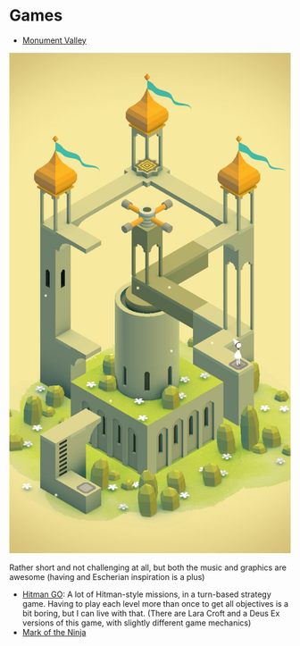 # Games

- [Monument Valley](https://play.google.com/store/apps/details?id=com.ustwo.monumentvalley)

![monument valley](img/game_monumentvalley.jpg)

Rather short and not challenging at all, but both the music and graphics are awesome (having and Escherian inspiration is a plus)
- [Hitman GO](https://play.google.com/store/apps/details?id=com.squareenixmontreal.hitmango): A lot of Hitman-style missions, in a turn-based strategy game. Having to play each level more than once to get all objectives is a bit boring, but I can live with that. (There are Lara Croft and a Deus Ex versions of this game, with slightly different game mechanics)
- [Mark of the Ninja](https://www.kleientertainment.com/games/mark-ninja)